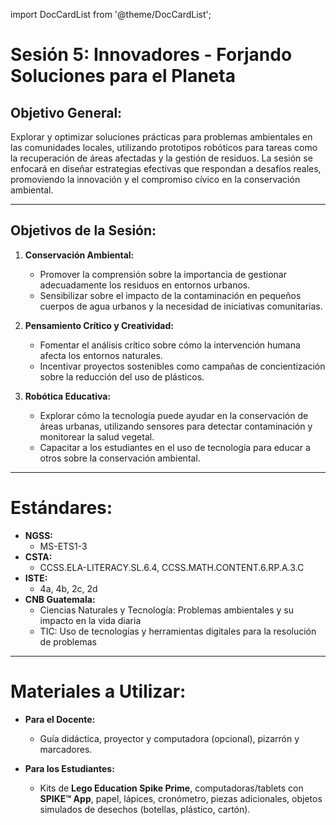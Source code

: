 import DocCardList from '@theme/DocCardList';

# Sesión 5: Innovadores - Forjando Soluciones para el Planeta

## Objetivo General:
Explorar y optimizar soluciones prácticas para problemas ambientales en las comunidades locales, utilizando prototipos robóticos para tareas como la recuperación de áreas afectadas y la gestión de residuos. La sesión se enfocará en diseñar estrategias efectivas que respondan a desafíos reales, promoviendo la innovación y el compromiso cívico en la conservación ambiental.

---

## Objetivos de la Sesión:

1. **Conservación Ambiental:**
   - Promover la comprensión sobre la importancia de gestionar adecuadamente los residuos en entornos urbanos.
   - Sensibilizar sobre el impacto de la contaminación en pequeños cuerpos de agua urbanos y la necesidad de iniciativas comunitarias.

2. **Pensamiento Crítico y Creatividad:**
   - Fomentar el análisis crítico sobre cómo la intervención humana afecta los entornos naturales.
   - Incentivar proyectos sostenibles como campañas de concientización sobre la reducción del uso de plásticos.

3. **Robótica Educativa:**
   - Explorar cómo la tecnología puede ayudar en la conservación de áreas urbanas, utilizando sensores para detectar contaminación y monitorear la salud vegetal.
   - Capacitar a los estudiantes en el uso de tecnología para educar a otros sobre la conservación ambiental.

---

# Estándares:

- **NGSS:**
  - MS-ETS1-3
- **CSTA:**
  - CCSS.ELA-LITERACY.SL.6.4, CCSS.MATH.CONTENT.6.RP.A.3.C
- **ISTE:**
  - 4a, 4b, 2c, 2d
- **CNB Guatemala:**
  - Ciencias Naturales y Tecnología: Problemas ambientales y su impacto en la vida diaria
  - TIC: Uso de tecnologías y herramientas digitales para la resolución de problemas

---

# Materiales a Utilizar:

- **Para el Docente:**
  - Guía didáctica, proyector y computadora (opcional), pizarrón y marcadores.

- **Para los Estudiantes:**
  - Kits de **Lego Education Spike Prime**, computadoras/tablets con **SPIKE™ App**, papel, lápices, cronómetro, piezas adicionales, objetos simulados de desechos (botellas, plástico, cartón).

<DocCardList />
